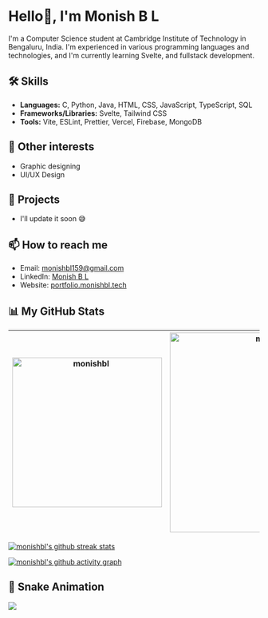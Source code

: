 <!-- ![monishbl's Stats](https://github-readme-stats.vercel.app/api?username=monishbl&theme=dark&show_icons=true&hide_border=true&count_private=true)
![monishbl's Streak](https://github-readme-streak-stats.herokuapp.com/?user=monishbl&theme=dark&hide_border=true)
![monishbl's Top Languages](https://github-readme-stats.vercel.app/api/top-langs/?username=monishbl&theme=dark&show_icons=true&hide_border=true&layout=compact )-->
# Hello👋, I'm Monish B L

I'm a Computer Science student at Cambridge Institute of Technology in Bengaluru, India. I'm experienced in various programming languages and technologies, and I'm currently learning Svelte, and fullstack development.

## 🛠 Skills
- **Languages:** C, Python, Java, HTML, CSS, JavaScript, TypeScript, SQL
- **Frameworks/Libraries:** Svelte, Tailwind CSS
- **Tools:** Vite, ESLint, Prettier, Vercel, Firebase, MongoDB

## 🎨 Other interests
- Graphic designing
- UI/UX Design

## 💼 Projects
- I'll update it soon 😅


## 📫 How to reach me
- Email: [monishbl159@gmail.com](mailto:monishbl159@gmail.com)
- LinkedIn: [Monish B L](https://www.linkedin.com/in/monish-b-l/)
- Website: [portfolio.monishbl.tech](https://portfolio.monishbl.tech)

## 📊 My GitHub Stats
| <div style="overflow: auto;"><img src="https://github-readme-stats.vercel.app/api/top-langs?username=monishbl&theme=github_dark_dimmed&show_icons=true&locale=en&layout=compact" alt="monishbl" width="300" /></div> | <div style="overflow: auto;"><img src="https://github-readme-stats.vercel.app/api?username=monishbl&theme=github_dark_dimmed&show_icons=true&locale=en" alt="monishbl" width="400" /></div> |
| -------------------------------------------------------------------------------------------------------------------------------------------------------------------------------------------------------------------- | ------------------------------------------------------------------------------------------------------------------------------------------------------------------------------------------- |

[![monishbl's github streak stats](https://github-readme-streak-stats.herokuapp.com/?user=monishbl&theme=github_dark_dimmed&)](https://github.com/monishbl/)

[![monishbl's github activity graph](https://github-readme-activity-graph.vercel.app/graph?username=monishbl&theme=react-dark)](https://github.com/monishbl/)

## 🐍 Snake Animation
![](https://gh.ifsvivek.tech/snake/github-contribution-grid-snake-dark.svg#gh-dark-mode-only)
